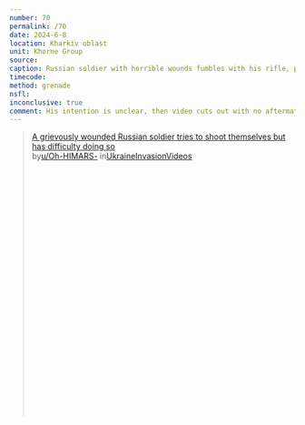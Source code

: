 ```yaml
---
number: 70
permalink: /70
date: 2024-6-8
location: Kharkiv oblast
unit: Khorne Group
source: 
caption: Russian soldier with horrible wounds fumbles with his rifle, possibly trying to aim it at his head
timecode: 
method: grenade
nsfl:
inconclusive: true
comment: His intention is unclear, then video cuts out with no aftermath.
---
```

<blockquote class="reddit-embed-bq" style="height:500px" data-embed-height="507"><a href="https://www.reddit.com/r/UkraineInvasionVideos/comments/1daqmgs/a_grievously_wounded_russian_soldier_tries_to/">A grievously wounded Russian soldier tries to shoot themselves but has difficulty doing so</a><br> by<a href="https://www.reddit.com/user/Oh-HIMARS-/">u/Oh-HIMARS-</a> in<a href="https://www.reddit.com/r/UkraineInvasionVideos/">UkraineInvasionVideos</a></blockquote><script async="" src="https://embed.reddit.com/widgets.js" charset="UTF-8"></script>